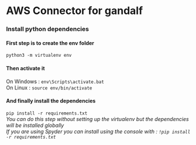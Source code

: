 # AWS Connector for gandalf


### Install python dependencies
#### First step is to create the env folder
```python3 -m virtualenv env```
#### Then activate it
On Windows  : ```env\Scripts\activate.bat``` \
On Linux    : ```source env/bin/activate```
#### And finally install the dependencies
```pip install -r requirements.txt``` \
*You can do this step without setting up the virtualenv but the dependencies will be installed globally* \
*If you are using Spyder you can install using the console with : ```!pip install -r requirements.txt```*
